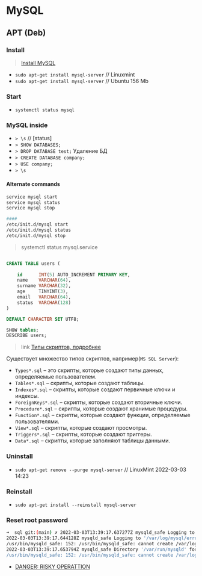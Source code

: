 # MySQL

## APT (Deb)

### Install

> [Install MySQL](https://dev.mysql.com/doc/mysql-apt-repo-quick-guide/en/)

- `sudo apt-get install mysql-server` // Linuxmint
- `sudo apt-get install mysql-server` // Ubuntu 156 Mb

### Start

- `systemctl status mysql`


### MySQL inside

- `> \s` // [status]
- `> SHOW DATABASES;`
- `> DROP DATABASE test;` Удаление БД
- `> CREATE DATABASE company;`
- `> USE company;`
- `> \s`

#### Alternate commands

```bash
service mysql start
service mysql status
service mysql stop

####
/etc/init.d/mysql start
/etc/init.d/mysql status
/etc/init.d/mysql stop
```

> systemctl status mysql.service


```SQL

CREATE TABLE users (
	
	id 		INT(5) AUTO_INCREMENT PRIMARY KEY,
	name 	VARCHAR(64),
	surname VARCHAR(32),
	age 	TINYINT(3),
	email 	VARCHAR(64),
	status 	VARCHAR(128)
) 

DEFAULT CHARACTER SET UTF8;
```

```SQL
SHOW tables;
DESCRIBE users;
```

> link [Типы скриптов, подробнее](https://sql.recoverytoolbox.com/ru/faq-import-saved-scripts-into-database.html)

Существует множество типов скриптов, например(`MS SQL Server`):

- `Types*.sql` – это скрипты, которые создают типы данных, определяемые пользователем.
- `Tables*.sql` – скрипты, которые создают таблицы.
- `Indexes*.sql` – скрипты, которые создают первичные ключи и индексы.
- `ForeignKeys*.sql` – скрипты, которые создают вторичные ключи.
- `Procedure*.sql` – скрипты, которые создают хранимые процедуры.
- `Function*.sql` – скрипты, которые создают функции, определяемые пользователями.
- `View*.sql` – скрипты, которые создают просмотры.
- `Triggers*.sql` – скрипты, которые создают триггеры.
- `Data*.sql` – скрипты, которые заполняют таблицы данными.


### Uninstall

- `sudo apt-get remove --purge mysql-server` // LinuxMint 2022-03-03 14:23

### Reinstall

- `sudo apt-get install --reinstall mysql-server`

### Reset root password

```bash
➜  sql git:(main) ✗ 2022-03-03T13:39:17.637277Z mysqld_safe Logging to syslog.
2022-03-03T13:39:17.644128Z mysqld_safe Logging to '/var/log/mysql/error.log'.
/usr/bin/mysqld_safe: 152: /usr/bin/mysqld_safe: cannot create /var/log/mysql/error.log: Permission denied
2022-03-03T13:39:17.653794Z mysqld_safe Directory '/var/run/mysqld' for UNIX socket file don't exists.
/usr/bin/mysqld_safe: 152: /usr/bin/mysqld_safe: cannot create /var/log/mysql/error.log: Permission denied
```

- [DANGER: RISKY OPERATTION](https://stackoverflow.com/questions/1708409/how-to-start-mysql-with-skip-grant-tables)
